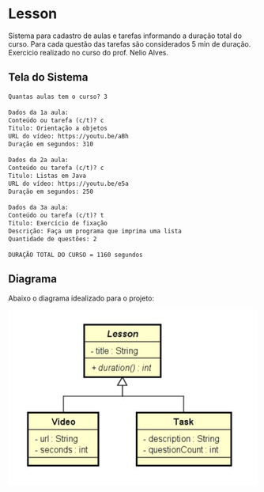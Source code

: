 # Lesson

Sistema para cadastro de aulas e tarefas informando a duração total do curso. Para cada questão das tarefas são considerados 5 min de duração. Exercicio realizado no curso do prof. Nelio Alves.

## Tela do Sistema

```text
Quantas aulas tem o curso? 3

Dados da 1a aula:
Conteúdo ou tarefa (c/t)? c
Titulo: Orientação a objetos
URL do vídeo: https://youtu.be/aBh
Duração em segundos: 310

Dados da 2a aula:
Conteúdo ou tarefa (c/t)? c
Titulo: Listas em Java
URL do vídeo: https://youtu.be/e5a
Duração em segundos: 250

Dados da 3a aula:
Conteúdo ou tarefa (c/t)? t
Titulo: Exercício de fixação
Descrição: Faça um programa que imprima uma lista
Quantidade de questões: 2

DURAÇÃO TOTAL DO CURSO = 1160 segundos
```

## Diagrama

Abaixo o diagrama idealizado para o projeto:

![Diagrama](lesson.png)